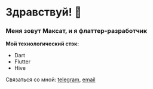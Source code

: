 # Здравствуй! 👋

### Меня зовут Максат, и я флаттер-разработчик

**Мой технологический стэк:**
* Dart
* Flutter
* Hive

Связаться со мной: [telegram](https://t.me/Maks0I), [email](kapbarovma@mail.ru)

<!--
**maksgit11/maksgit11** is a ✨ _special_ ✨ repository because its `README.md` (this file) appears on your GitHub profile.

Here are some ideas to get you started:

- 🔭 I’m currently working on ...
- 🌱 I’m currently learning ...
- 👯 I’m looking to collaborate on ...
- 🤔 I’m looking for help with ...
- 💬 Ask me about ...
- 📫 How to reach me: ...
- 😄 Pronouns: ...
- ⚡ Fun fact: ...
-->
